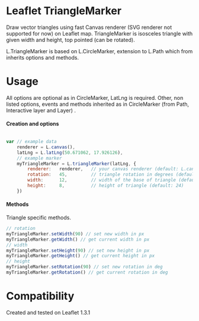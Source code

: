 Leaflet TriangleMarker
================

Draw vector triangles using fast Canvas renderer (SVG renderer not supported for now) on Leaflet map. TriangleMarker is isosceles triangle with given width and height, top pointed (can be rotated).

L.TriangleMarker is based on L.CircleMarker, extension to L.Path which from inherits options and methods.

Usage
================

All options are optional as in CircleMarker, LatLng is required. Other, non listed options, events and methods inherited as in CircleMarker (from Path, Interactive layer and Layer) .

#### Creation and options

```js

var // example data
    renderer = L.canvas(),
    latLng = L.latLng(50.671062, 17.926126),
    // example marker
    myTriangleMarker = L.triangleMarker(latLng, {
        renderer:   renderer,   // your canvas renderer (default: L.canvas())
        rotation:   45,         // triangle rotation in degrees (default: 0)
        width:      12,         // width of the base of triangle (default: 24)
        height:     8,          // height of triangle (default: 24)
    })
```

#### Methods

Triangle specific methods.

```js
// rotation
myTriangleMarker.setWidth(90) // set new width in px
myTriangleMarker.getWidth() // get current width in px
// width
myTriangleMarker.setHeight(90) // set new height in px
myTriangleMarker.getHeight() // get current height in px
// height
myTriangleMarker.setRotation(90) // set new rotation in deg
myTriangleMarker.getRotation() // get current rotation in deg
```

Compatibility
================

Created and tested on Leaflet 1.3.1
